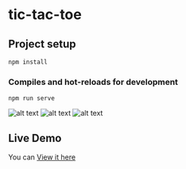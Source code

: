 # tic-tac-toe

## Project setup
```
npm install
```

### Compiles and hot-reloads for development
```
npm run serve
```

![alt text](https://i.imgur.com/pHFlwbb.png)
![alt text](https://i.imgur.com/5erQp4I.png)
![alt text](https://i.imgur.com/dIl6iav.png)


## Live Demo

You can [View it here](https://malbonm07.github.io/tictactoe/)
